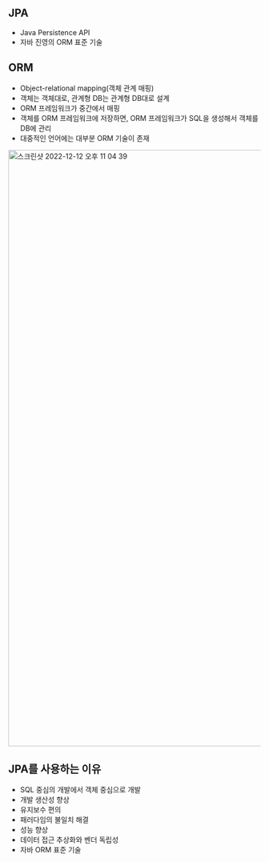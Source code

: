 ## JPA
* Java Persistence API
* 자바 진영의 ORM 표준 기술

## ORM
* Object-relational mapping(객체 관계 매핑)
* 객체는 객체대로, 관계형 DB는 관계형 DB대로 설계
* ORM 프레임워크가 중간에서 매핑
* 객체를 ORM 프레임워크에 저장하면, ORM 프레임워크가 SQL을 생성해서 객체를 DB에 관리
* 대중적인 언어에는 대부분 ORM 기술이 존재
<img width="1191" alt="스크린샷 2022-12-12 오후 11 04 39" src="https://user-images.githubusercontent.com/58896783/207065321-ff1b4b1f-6579-48dd-af4c-37f5ed1dcfb7.png">

## JPA를 사용하는 이유
* SQL 중심의 개발에서 객체 중심으로 개발
* 개발 생산성 향상
* 유지보수 편의
* 패러다임의 불일치 해결
* 성능 향상
* 데이터 접근 추상화와 벤더 독립성
* 자바 ORM 표준 기술
